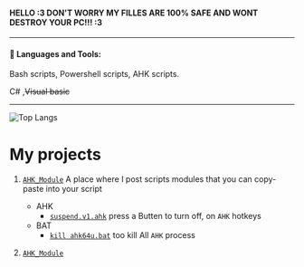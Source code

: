 ####  HELLO :3 DON'T WORRY MY FILLES ARE 100% SAFE AND WONT DESTROY YOUR PC!!! :3

------------



#### 🧰 Languages and Tools:


Bash scripts, Powershell scripts, AHK scripts.

C# ,~~Visual basic~~

------------


![Top Langs](https://github-readme-stats.vercel.app/api/top-langs/?username=xmaxrayx&theme=tokyonight)

# My projects ##

1.   [`AHK_Module`](AHK_Module/README.md)  A place where I post scripts modules that you can copy-paste into your script
      - AHK
        - [`suspend.v1.ahk`](AHK_Module/suspend.v1.ahk) press a Butten to turn off, on `AHK` hotkeys
      - BAT
        - [ `kill ahk64u.bat`](killahk64u.bat)  too kill All `AHK` process       

2. [`AHK_Module`](AHK_Module/README.md) 
